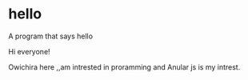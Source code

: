 # hello
A program that says hello

Hi everyone!

Owichira here ,,am intrested in proramming and Anular js is my intrest. 
